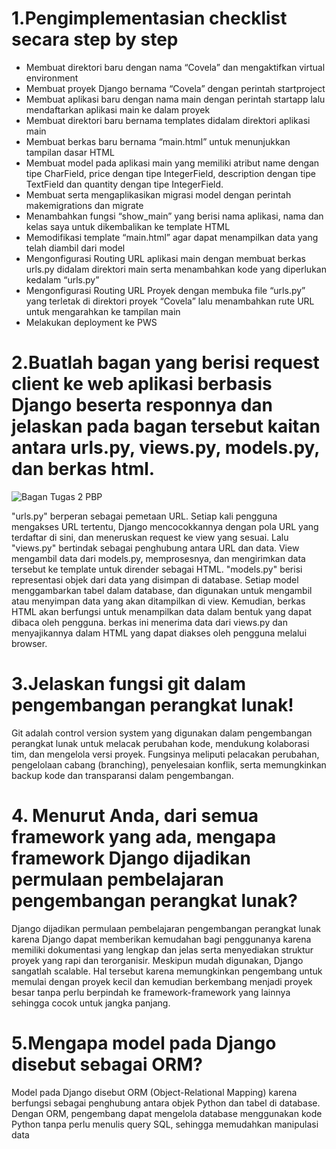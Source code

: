 # 1.Pengimplementasian checklist secara step by step
  
  - Membuat direktori baru dengan nama “Covela” dan mengaktifkan virtual environment
  - Membuat proyek Django bernama “Covela” dengan perintah startproject
  - Membuat aplikasi baru dengan nama main dengan perintah startapp lalu mendaftarkan aplikasi main ke dalam proyek
  - Membuat direktori baru bernama templates didalam direktori aplikasi main
  - Membuat berkas baru bernama “main.html” untuk menunjukkan tampilan dasar HTML
  - Membuat model pada aplikasi main yang memiliki atribut name dengan tipe CharField, price dengan tipe IntegerField, description dengan tipe TextField dan quantity dengan tipe     IntegerField.
  - Membuat serta mengaplikasikan migrasi model dengan perintah makemigrations dan migrate
  - Menambahkan fungsi “show_main” yang berisi nama aplikasi, nama dan kelas saya untuk dikembalikan ke template HTML
  - Memodifikasi template “main.html” agar dapat menampilkan data yang telah diambil dari model
  - Mengonfigurasi Routing URL aplikasi main dengan membuat berkas urls.py didalam direktori main serta menambahkan kode yang diperlukan kedalam “urls.py”
  - Mengonfigurasi Routing URL Proyek dengan membuka file “urls.py” yang terletak di direktori proyek “Covela” lalu menambahkan rute URL untuk mengarahkan ke tampilan main
  - Melakukan deployment ke PWS



# 2.Buatlah bagan yang berisi request client ke web aplikasi berbasis Django beserta responnya dan jelaskan pada bagan tersebut kaitan antara urls.py, views.py, models.py, dan berkas html.

![Bagan Tugas 2 PBP](https://github.com/user-attachments/assets/b5cbe845-b142-4fbd-a0e2-485146ca7a27)

"urls.py" berperan sebagai pemetaan URL. Setiap kali pengguna mengakses URL tertentu, Django mencocokkannya dengan pola URL yang terdaftar di sini, dan meneruskan request ke view yang sesuai. Lalu "views.py" bertindak sebagai penghubung antara URL dan data. View mengambil data dari models.py, memprosesnya, dan mengirimkan data tersebut ke template untuk dirender sebagai HTML. "models.py" berisi representasi objek dari data yang disimpan di database. Setiap model menggambarkan tabel dalam database, dan digunakan untuk mengambil atau menyimpan data yang akan ditampilkan di view. Kemudian, berkas HTML akan berfungsi untuk menampilkan data dalam bentuk yang dapat dibaca oleh pengguna. berkas ini menerima data dari views.py dan menyajikannya dalam HTML yang dapat diakses oleh pengguna melalui browser.



# 3.Jelaskan fungsi git dalam pengembangan perangkat lunak!

Git adalah control version system yang digunakan dalam pengembangan perangkat lunak untuk melacak perubahan kode, mendukung kolaborasi tim, dan mengelola versi proyek. Fungsinya meliputi pelacakan perubahan, pengelolaan cabang (branching), penyelesaian konflik, serta memungkinkan backup kode dan transparansi dalam pengembangan. 

# 4. Menurut Anda, dari semua framework yang ada, mengapa framework Django dijadikan permulaan pembelajaran pengembangan perangkat lunak?

Django dijadikan permulaan pembelajaran pengembangan perangkat lunak karena Django dapat memberikan kemudahan bagi penggunanya karena memiliki dokumentasi yang lengkap dan jelas serta menyediakan struktur proyek yang rapi dan terorganisir. Meskipun mudah digunakan, Django sangatlah scalable.  Hal tersebut karena memungkinkan pengembang untuk memulai dengan proyek kecil dan kemudian berkembang menjadi proyek besar tanpa perlu berpindah ke framework-framework yang lainnya sehingga cocok untuk jangka panjang.

# 5.Mengapa model pada Django disebut sebagai ORM?
Model pada Django disebut ORM (Object-Relational Mapping) karena berfungsi sebagai penghubung antara objek Python dan tabel di database. Dengan ORM, pengembang dapat mengelola database menggunakan kode Python tanpa perlu menulis query SQL, sehingga memudahkan manipulasi data
